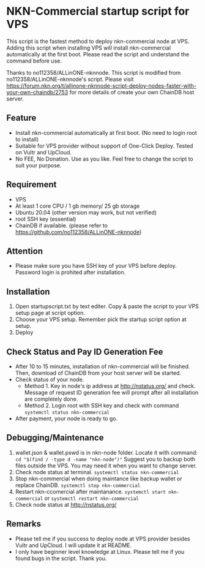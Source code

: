 # NKN-Commercial startup script for VPS

This script is the fastest method to deploy nkn-commercial node at VPS. 
Adding this script when installing VPS will install nkn-commercial automatically at the first boot.
Please read the script and understand the command before use.

Thanks to no112358/ALLinONE-nknnode. This script is modified from no112358/ALLinONE-nknnode's script.
Please visit https://forum.nkn.org/t/allinone-nknnode-script-deploy-nodes-faster-with-your-own-chaindb/2753 for more details of create your own ChainDB host server. 

## Feature
- Install nkn-commercial automatically at first boot. (No need to login root to install)
- Suitable for VPS provider without support of One-Click Deploy. Tested on Vultr and UpCloud.
- No FEE, No Donation.  Use as you like. Feel free to change the script to suit your purpose. 

## Requirement
- VPS
- At least 1 core CPU / 1 gb memory/ 25 gb storage
- Ubuntu 20.04 (other version may work, but not verified)
- root SSH key (essential)
- ChainDB if available. (please refer to https://github.com/no112358/ALLinONE-nknnode)

## Attention
- Please make sure you have SSH key of your VPS before deploy. Password login is prohited after installation.

## Installation
1. Open startupscript.txt by text editer. Copy & paste the script to your VPS setup page at script option.
2. Choose your VPS setup. Remember pick the startup script option at setup.
3. Deploy

## Check Status and Pay ID Generation Fee
- After 10 to 15 minutes, installation of nkn-commercial will be finished. Then, download of ChainDB from your host server will be started. 
- Check status of your node.
   - Method 1. Key in node's ip address at http://nstatus.org/ and check. Message of request ID generation fee will prompt after all installation are completely done. 
   - Method 2. Login root with SSH key and check with command `systemctl status nkn-commercial`
- After payment,  your node is ready to go.

## Debugging/Maintenance
1. wallet.json & wallet.pswd is in nkn-node folder. Locate it with command: `cd "$(find / -type d -name "nkn-node")"`
   Suggest you to backup both files outside the VPS. You may need it when you want to change server.
2. Check node status at terminal. `systemctl status nkn-commercial`
3. Stop nkn-commercial when doing maintance like backup wallet or replace ChainDB. `systemctl stop nkn-commercial`
4. Restart nkn-ccomercial after maintanance. `systemctl start nkn-commercial` or `systemctl restart nkn-commercial`
5. Check node status at http://nstatus.org/

## Remarks
- Please tell me if you success to deploy node at VPS provider besides Vultr and UpCloud. I will update it at README.
- I only have beginner level knowledge at Linux. Please tell me if you found bugs in the script. Thank you. 
